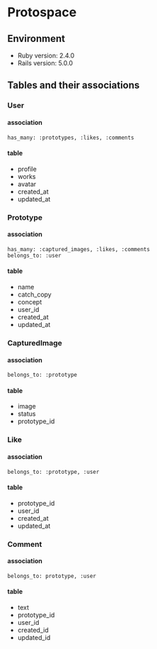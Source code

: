 # Protospace
## Environment
- Ruby version: 2.4.0
- Rails version: 5.0.0

## Tables and their associations
### User
#### association
```
has_many: :prototypes, :likes, :comments
```
#### table

- profile
- works
- avatar
- created_at
- updated_at

### Prototype
#### association
```
has_many: :captured_images, :likes, :comments
belongs_to: :user
```
#### table
- name
- catch_copy
- concept
- user_id
- created_at
- updated_at

### CapturedImage
#### association
```
belongs_to: :prototype
```
#### table
- image
- status
- prototype_id

### Like
#### association
```
belongs_to: :prototype, :user
```
#### table
- prototype_id
- user_id
- created_at
- updated_at

### Comment
#### association
```
belongs_to: prototype, :user
```
#### table
- text
- prototype_id
- user_id
- created_id
- updated_id
